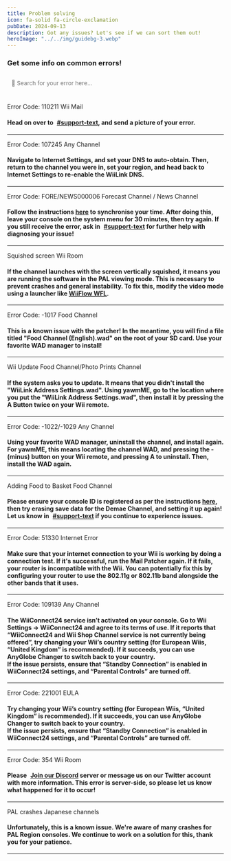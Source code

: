 ```yaml
---
title: Problem solving
icon: fa-solid fa-circle-exclamation
pubDate: 2024-09-13
description: Got any issues? Let's see if we can sort them out!
heroImage: "../../img/guidebg-3.webp"
---
```


### Get some info on common errors!

<script src="https://www.w3schools.com/lib/w3.js"></script>

<input oninput="w3.filterHTML('#error-codes', 'div', this.value); displayErrorMessage()" placeholder="&#xF002; Search for your error here..." style="background-color: var(--bg-opaque-1); color: var(--color); border:2px solid var(--border-color); font-family:inter, FontAwesome; padding: 13px 10px;">

</br>
</br>

<div class="errorCodes" id="error-codes">


<div class="error">Error Code: 110211 <span class="badge bg-warning">Wii Mail</span><h4>Head on over to <a href="https://discord.gg/wiilink" class="text-info"><i class="fa-solid fa-message" style="margin-right:5px;"></i>#support-text</a>, and send a picture of your error.</h4><hr></div>

<div class="error">Error Code: 107245 <span class="badge bg-warning">Any Channel</span><h4>Navigate to Internet Settings, and set your DNS to auto-obtain. Then, return to the channel you were in, set your region, and head back to Internet Settings to re-enable the WiiLink DNS.</h4><hr></div>

<div class="error">Error Code: FORE/NEWS000006 <span class="badge bg-primary">Forecast Channel / News Channel</span><h4>Follow the instructions <a href="https://wii.hacks.guide/wiiconnect24#updating-rtc-clock">here</a> to synchronise your time. After doing this, leave your console on the system menu for 30 minutes, then try again. If you still receive the error, ask in <a href="https://discord.gg/wiilink" class="text-info"><i class="fa-solid fa-message" style="margin-right:5px;"></i>#support-text</a> for further help with diagnosing your issue!</h4><hr></div>

<div class="error">Squished screen <span class="badge bg-primary">Wii Room</span><h4>If the channel launches with the screen vertically squished, it means you are running the software in the PAL viewing mode. This is necessary to prevent crashes and general instability. To fix this, modify the video mode using a launcher like <a class="btn btn-success" href="https://oscwii.org/library/app/wiiflow"><i class="fa-solid fa-download"></i> WiiFlow WFL</a>.</h4><hr></div>

<div class="error">Error Code: -1017 <span class="badge bg-warning">Food Channel</span><h4>This is a known issue with the patcher! In the meantime, you will find a file titled "Food Channel (English).wad" on the root of your SD card. Use your favorite WAD manager to install!</h4><hr></div>

<div class="error">Wii Update <span class="badge bg-warning">Food Channel/Photo Prints Channel</span><h4>If the system asks you to update. It means that you didn't install the "WiiLink Address Settings.wad". Using yawmME, go to the location where you put the "WiiLink Address Settings.wad", then install it by pressing the A Button twice on your Wii remote.</h4><hr></div>

<div class="error">Error Code: -1022/-1029 <span class="badge bg-warning">Any Channel</span><h4>Using your favorite WAD manager, uninstall the channel, and install again. For yawmME, this means locating the channel WAD, and pressing the - (minus) button on your Wii remote, and pressing A to uninstall. Then, install the WAD again.</h4><hr></div>

<div class="error">Adding Food to Basket <span class="badge bg-warning">Food Channel</span><h4>Please ensure your console ID is registered as per the instructions <a href="https://wiilink24.com/guide/demae/#section-ii---registering-your-console-id">here</a>, then try erasing save data for the Demae Channel, and setting it up again! Let us know in <a href="https://discord.gg/wiilink" class="text-info"><i class="fa-solid fa-message" style="margin-right:5px;"></i>#support-text</a> if you continue to experience issues.</h4><hr></div>

<div class="error">Error Code: 51330 <span class="badge bg-warning">Internet Error</span><h4>Make sure that your internet connection to your Wii is working by doing a connection test. If it's successful, run the Mail Patcher again. If it fails, your router is incompatible with the Wii. You can potentially fix this by configuring your router to use the 802.11g or 802.11b band alongside the other bands that it uses.</h4><hr></div>

<div class="error">Error Code: 109139 <span class="badge bg-warning">Any Channel</span><h4>The WiiConnect24 service isn’t activated on your console. Go to Wii Settings → WiiConnect24 and agree to its terms of use. If it reports that “WiiConnect24 and Wii Shop Channel service is not currently being offered”, try changing your Wii’s country setting (for European Wiis, “United Kingdom” is recommended). If it succeeds, you can use AnyGlobe Changer to switch back to your country.<br />If the issue persists, ensure that “Standby Connection” is enabled in WiiConnect24 settings, and “Parental Controls” are turned off.</h4><hr></div>

<div class="error">Error Code: 221001 <span class="badge bg-warning">EULA</span><h4>Try changing your Wii’s country setting (for European Wiis, “United Kingdom” is recommended). If it succeeds, you can use AnyGlobe Changer to switch back to your country.<br />If the issue persists, ensure that “Standby Connection” is enabled in WiiConnect24 settings, and “Parental Controls” are turned off.</h4><hr></div>

<div class="error">Error Code: 354 <span class="badge bg-primary">Wii Room</span><h4>Please <a href="https://discord.gg/wiilink" class="text-primary"><i class="fa-brands fa-discord" style="margin-right:5px;"></i> Join our Discord</a> server or message us on our Twitter account with more information. This error is server-side, so please let us know what happened for it to occur!</h4><hr></div>

<div class="error">PAL crashes <span class="badge bg-danger">Japanese channels</span><h4>Unfortunately, this is a known issue. We're aware of many crashes for PAL Region consoles. We continue to work on a solution for this, thank you for your patience.</h4><hr></div>

</div>

<div id="error-message" style="left:50%; width:500px; transform:translate(-50%, 0); margin-top:100px; margin-bottom:100px; text-align:center; display: none; flex-wrap:wrap; gap:15px; align-items:center; justify-content:center; position:relative;"><i class="fa-solid fa-bomb" style="font-size:100px;"></i>Hmm... We might've missed that error, why don't you let us know on our Discord server? </br> <a href="https://discord.gg/wiilink"><div class="btn btn-primary" style="padding:10px;"><i class="fa-brands fa-discord" style="margin-right:5px;"></i> Join our Discord</div></a></div>

<script>
    function displayErrorMessage() {
        var errorDiv = document.getElementById('error-message');
        var divs = document.querySelectorAll('.errorCodes div');
        var matchingDivs = Array.from(divs).filter(div => div.style.display !== 'none');
        
        if (matchingDivs.length === 0) {
            errorDiv.style.display = 'flex';
        } else {
            errorDiv.style.display = 'none';
        }
    }
</script>


<style>
    .errorCodes p{
        height:auto;
        background-color:#a1a1a160;
        padding:8px;
        border-radius:8px;
        position:relative;
    }

    input{
        width:100%;
        border:2px solid gray;
        border-radius:8px;
        padding:8px;
        margin-bottom:8px;
        position:relative;
    }

    #container2{
         font-family:system-ui, -apple-system, BlinkMacSystemFont, 'Segoe UI', Roboto, Oxygen, Ubuntu, Cantarell, 'Open Sans', 'Helvetica Neue', sans-serif; 
    }
</style>